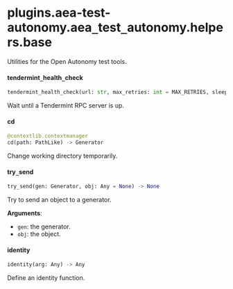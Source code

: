 <a name="plugins.aea-test-autonomy.aea_test_autonomy.helpers.base"></a>
# plugins.aea-test-autonomy.aea`_`test`_`autonomy.helpers.base

Utilities for the Open Autonomy test tools.

<a name="plugins.aea-test-autonomy.aea_test_autonomy.helpers.base.tendermint_health_check"></a>
#### tendermint`_`health`_`check

```python
tendermint_health_check(url: str, max_retries: int = MAX_RETRIES, sleep_interval: float = 1.0, timeout: float = DEFAULT_REQUESTS_TIMEOUT) -> bool
```

Wait until a Tendermint RPC server is up.

<a name="plugins.aea-test-autonomy.aea_test_autonomy.helpers.base.cd"></a>
#### cd

```python
@contextlib.contextmanager
cd(path: PathLike) -> Generator
```

Change working directory temporarily.

<a name="plugins.aea-test-autonomy.aea_test_autonomy.helpers.base.try_send"></a>
#### try`_`send

```python
try_send(gen: Generator, obj: Any = None) -> None
```

Try to send an object to a generator.

**Arguments**:

- `gen`: the generator.
- `obj`: the object.

<a name="plugins.aea-test-autonomy.aea_test_autonomy.helpers.base.identity"></a>
#### identity

```python
identity(arg: Any) -> Any
```

Define an identity function.

